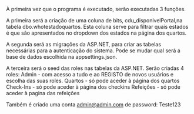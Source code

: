 ﻿À primeira vez que o programa é executado, serão executadas 3 funções. 

A primeira será a criação de uma coluna de bits, cdu_disponivelPortal,na tabela dbo.whotestadoquartos.
Esta coluna serve para filtrar quais estados é que são apresentados no dropdown dos estados na página dos quartos.

A segunda será as migrações da ASP.NET, para criar as tabelas necessárias para a autenticação do sistema.
Pode se mudar qual será a base de dados escolhida na appsettings.json.

A terceira será o seed das roles nas tabelas da ASP.NET. Serão criadas 4 roles: 
	Admin - com acesso a tudo e ao REGISTO de novos usuários e escolha das suas roles.
	Quartos - só pode aceder à página dos quartos
	Check-Ins - só pode aceder à página dos checkins
	Refeições - só pode aceder à pagina das refeições

Também é criado uma conta admin@admin.com de password: Teste123